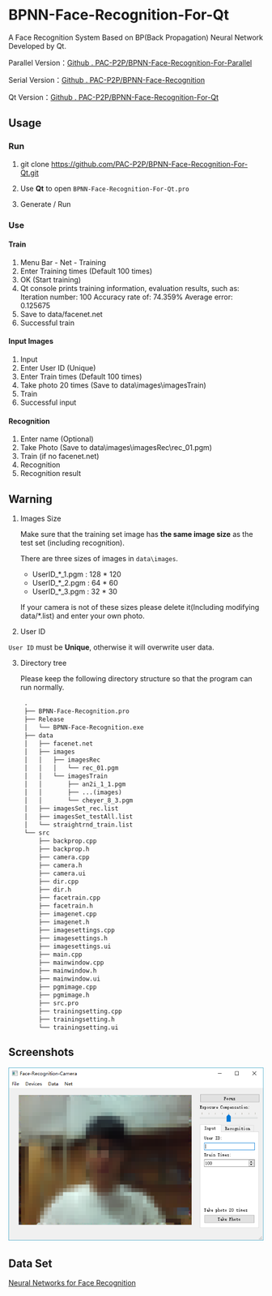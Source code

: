 # BPNN-Face-Recognition-For-Qt

A Face Recognition System Based on BP(Back Propagation) Neural Network Developed by Qt.

Parallel Version：[Github . PAC-P2P/BPNN-Face-Recognition-For-Parallel](https://github.com/PAC-P2P/BPNN-Face-Recognition-For-Parallel)

Serial Version：[Github . PAC-P2P/BPNN-Face-Recognition](https://github.com/PAC-P2P/BPNN-Face-Recognition)

Qt Version：[Github . PAC-P2P/BPNN-Face-Recognition-For-Qt](https://github.com/PAC-P2P/BPNN-Face-Recognition-For-Qt)


## Usage

### Run

1. git clone https://github.com/PAC-P2P/BPNN-Face-Recognition-For-Qt.git

2. Use **Qt** to open `BPNN-Face-Recognition-For-Qt.pro`

3. Generate / Run

### Use

#### Train

1. Menu Bar - Net - Training
2. Enter Training times (Default 100 times)
3. OK (Start training)
4. Qt console prints training information, evaluation results, such as:
		Iteration number: 100
		Accuracy rate of: 74.359%
		Average error: 0.125675
5. Save to data/facenet.net
6. Successful train

#### Input Images

1. Input
2. Enter User ID (Unique)
3. Enter Train times (Default 100 times)
4. Take photo 20 times (Save to data\images\imagesTrain)
5. Train
6. Successful input

#### Recognition

1. Enter name (Optional)
2. Take Photo (Save to data\images\imagesRec\rec_01.pgm)
3. Train (if no facenet.net)
4. Recognition
5. Recognition result

## Warning

1. Images Size

	Make sure that the training set image has **the same image size** as the test set (including recognition).

	There are three sizes of images in `data\images`.

	* UserID_\*_1.pgm : 128 * 120
	* UserID_\*_2.pgm : 64 * 60
	* UserID_\*_3.pgm : 32 * 30

	If your camera is not of these sizes please delete it(Including modifying data/*.list) and enter your own photo.

2. User ID

 `User ID` must be **Unique**, otherwise it will overwrite user data.

3. Directory tree

	Please keep the following directory structure so that the program can run normally.

		.
		├── BPNN-Face-Recognition.pro
		├── Release
		│   └── BPNN-Face-Recognition.exe
		├── data
		│   ├── facenet.net
		│   ├── images
		│   │   ├── imagesRec
		│   │   │   └── rec_01.pgm
		│   │   └── imagesTrain
		│   │       ├── an2i_1_1.pgm
		│   │       ├── ...(images)
		│   │       └── cheyer_8_3.pgm
		│   ├── imagesSet_rec.list
		│   ├── imagesSet_testAll.list
		│   └── straightrnd_train.list
		└── src
    		├── backprop.cpp
    		├── backprop.h
    		├── camera.cpp
    		├── camera.h
    		├── camera.ui
    		├── dir.cpp
    		├── dir.h
    		├── facetrain.cpp
    		├── facetrain.h
    		├── imagenet.cpp
    		├── imagenet.h
    		├── imagesettings.cpp
    		├── imagesettings.h
    		├── imagesettings.ui
    		├── main.cpp
    		├── mainwindow.cpp
    		├── mainwindow.h
    		├── mainwindow.ui
    		├── pgmimage.cpp
    		├── pgmimage.h
    		├── src.pro
    		├── trainingsetting.cpp
    		├── trainingsetting.h
    		└── trainingsetting.ui



## Screenshots

![CaptureInput](CaptureInput.png)

## Data Set

[Neural Networks for Face Recognition](http://www.cs.cmu.edu/afs/cs.cmu.edu/user/mitchell/ftp/faces.html)
